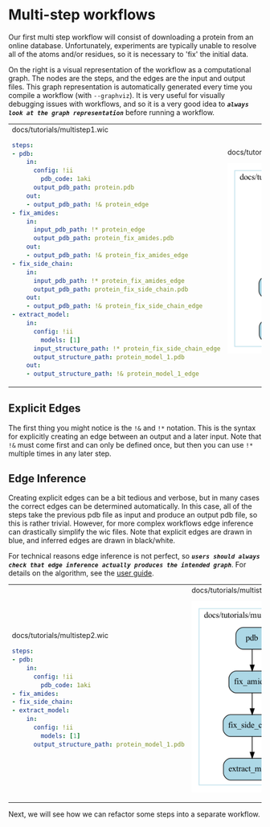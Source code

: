 # Multi-step workflows

Our first multi step workflow will consist of downloading a protein from an online database. Unfortunately, experiments are typically unable to resolve all of the atoms and/or residues, so it is necessary to 'fix' the initial data.

On the right is a visual representation of the workflow as a computational graph. The nodes are the steps, and the edges are the input and output files. This graph representation is automatically generated every time you compile a workflow (with `--graphviz`). It is very useful for visually debugging issues with workflows, and so it is a very good idea to ***`always look at the graph representation`*** before running a workflow.

<table>
<tr>
<td>
docs/tutorials/multistep1.wic

```yaml
steps:
- pdb:
    in:
      config: !ii
        pdb_code: 1aki
      output_pdb_path: protein.pdb
    out:
    - output_pdb_path: !& protein_edge
- fix_amides:
    in:
      input_pdb_path: !* protein_edge
      output_pdb_path: protein_fix_amides.pdb
    out:
    - output_pdb_path: !& protein_fix_amides_edge
- fix_side_chain:
    in:
      input_pdb_path: !* protein_fix_amides_edge
      output_pdb_path: protein_fix_side_chain.pdb
    out:
    - output_pdb_path: !& protein_fix_side_chain_edge
- extract_model:
    in:
      config: !ii
        models: [1]
      input_structure_path: !* protein_fix_side_chain_edge
      output_structure_path: protein_model_1.pdb
    out:
    - output_structure_path: !& protein_model_1_edge
```

</td>
<td>
docs/tutorials/multistep1.wic.gv.png

![Multistep](multistep1.wic.gv.png)

</td>
</tr>
</table>

## Explicit Edges

The first thing you might notice is the `!&` and `!*` notation. This is the syntax for explicitly creating an edge between an output and a later input. Note that `!&` must come first and can only be defined once, but then you can use `!*` multiple times in any later step.

## Edge Inference

Creating explicit edges can be a bit tedious and verbose, but in many cases the correct edges can be determined automatically. In this case, all of the steps take the previous pdb file as input and produce an output pdb file, so this is rather trivial. However, for more complex workflows edge inference can drastically simplify the wic files. Note that explicit edges are drawn in blue, and inferred edges are drawn in black/white.

For technical reasons edge inference is not perfect, so ***`users should always check that edge inference actually produces the intended graph`***. For details on the algorithm, see the [user guide](../userguide.md/#edge-inference-algorithm).

<table>
<tr>
<td>
docs/tutorials/multistep2.wic

```yaml
steps:
- pdb:
    in:
      config: !ii
        pdb_code: 1aki
- fix_amides:
- fix_side_chain:
- extract_model:
    in:
      config: !ii
        models: [1]
      output_structure_path: protein_model_1.pdb
```

</td>
<td>
docs/tutorials/multistep2.wic.gv.png

![Multistep](multistep2.wic.gv.png)

</td>
</tr>
</table>

Next, we will see how we can refactor some steps into a separate workflow.